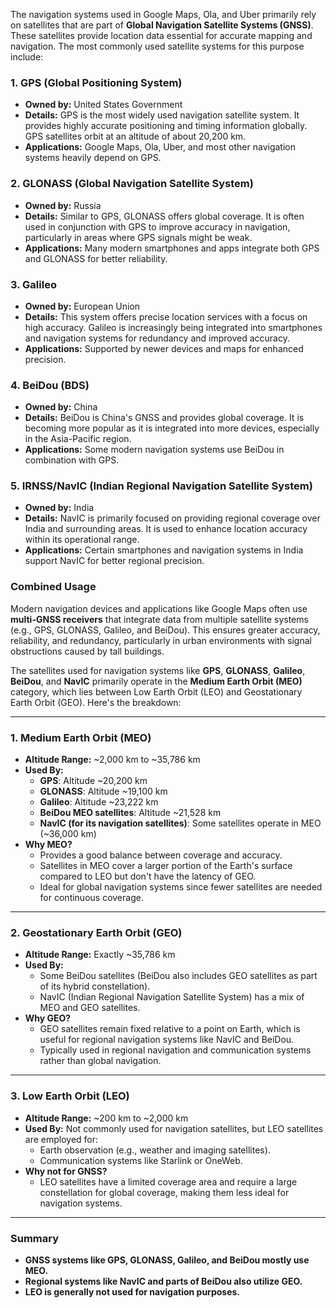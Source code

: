 The navigation systems used in Google Maps, Ola, and Uber primarily rely on satellites that are part of **Global Navigation Satellite Systems (GNSS)**. These satellites provide location data essential for accurate mapping and navigation. The most commonly used satellite systems for this purpose include:

### 1. **GPS (Global Positioning System)**
   - **Owned by:** United States Government
   - **Details:** GPS is the most widely used navigation satellite system. It provides highly accurate positioning and timing information globally. GPS satellites orbit at an altitude of about 20,200 km.
   - **Applications:** Google Maps, Ola, Uber, and most other navigation systems heavily depend on GPS.

### 2. **GLONASS (Global Navigation Satellite System)**
   - **Owned by:** Russia
   - **Details:** Similar to GPS, GLONASS offers global coverage. It is often used in conjunction with GPS to improve accuracy in navigation, particularly in areas where GPS signals might be weak.
   - **Applications:** Many modern smartphones and apps integrate both GPS and GLONASS for better reliability.

### 3. **Galileo**
   - **Owned by:** European Union
   - **Details:** This system offers precise location services with a focus on high accuracy. Galileo is increasingly being integrated into smartphones and navigation systems for redundancy and improved accuracy.
   - **Applications:** Supported by newer devices and maps for enhanced precision.

### 4. **BeiDou (BDS)**
   - **Owned by:** China
   - **Details:** BeiDou is China's GNSS and provides global coverage. It is becoming more popular as it is integrated into more devices, especially in the Asia-Pacific region.
   - **Applications:** Some modern navigation systems use BeiDou in combination with GPS.

### 5. **IRNSS/NavIC (Indian Regional Navigation Satellite System)**
   - **Owned by:** India
   - **Details:** NavIC is primarily focused on providing regional coverage over India and surrounding areas. It is used to enhance location accuracy within its operational range.
   - **Applications:** Certain smartphones and navigation systems in India support NavIC for better regional precision.

### Combined Usage
Modern navigation devices and applications like Google Maps often use **multi-GNSS receivers** that integrate data from multiple satellite systems (e.g., GPS, GLONASS, Galileo, and BeiDou). This ensures greater accuracy, reliability, and redundancy, particularly in urban environments with signal obstructions caused by tall buildings.


The satellites used for navigation systems like **GPS**, **GLONASS**, **Galileo**, **BeiDou**, and **NavIC** primarily operate in the **Medium Earth Orbit (MEO)** category, which lies between Low Earth Orbit (LEO) and Geostationary Earth Orbit (GEO). Here's the breakdown:

---

### **1. Medium Earth Orbit (MEO)**
   - **Altitude Range:** ~2,000 km to ~35,786 km
   - **Used By:** 
     - **GPS**: Altitude ~20,200 km
     - **GLONASS**: Altitude ~19,100 km
     - **Galileo**: Altitude ~23,222 km
     - **BeiDou MEO satellites**: Altitude ~21,528 km
     - **NavIC (for its navigation satellites)**: Some satellites operate in MEO (~36,000 km)
   - **Why MEO?**
     - Provides a good balance between coverage and accuracy.
     - Satellites in MEO cover a larger portion of the Earth's surface compared to LEO but don't have the latency of GEO.
     - Ideal for global navigation systems since fewer satellites are needed for continuous coverage.

---

### **2. Geostationary Earth Orbit (GEO)**
   - **Altitude Range:** Exactly ~35,786 km
   - **Used By:** 
     - Some BeiDou satellites (BeiDou also includes GEO satellites as part of its hybrid constellation).
     - NavIC (Indian Regional Navigation Satellite System) has a mix of MEO and GEO satellites.
   - **Why GEO?**
     - GEO satellites remain fixed relative to a point on Earth, which is useful for regional navigation systems like NavIC and BeiDou.
     - Typically used in regional navigation and communication systems rather than global navigation.

---

### **3. Low Earth Orbit (LEO)**
   - **Altitude Range:** ~200 km to ~2,000 km
   - **Used By:** Not commonly used for navigation satellites, but LEO satellites are employed for:
     - Earth observation (e.g., weather and imaging satellites).
     - Communication systems like Starlink or OneWeb.
   - **Why not for GNSS?**
     - LEO satellites have a limited coverage area and require a large constellation for global coverage, making them less ideal for navigation systems.

---

### Summary
- **GNSS systems like GPS, GLONASS, Galileo, and BeiDou mostly use MEO.**
- **Regional systems like NavIC and parts of BeiDou also utilize GEO.**
- **LEO is generally not used for navigation purposes.**
